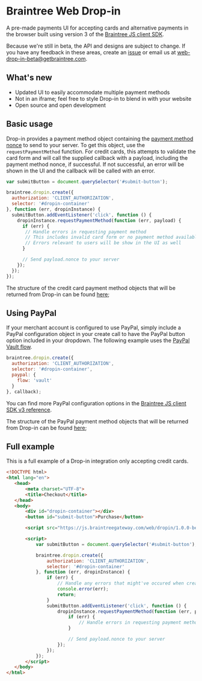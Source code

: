 # Braintree Web Drop-in

A pre-made payments UI for accepting cards and alternative payments in the browser built using version 3 of the [Braintree JS client SDK](https://github.com/braintree/braintree-web).

Because we're still in beta, the API and designs are subject to change. If you have any feedback in these areas, create an [issue](https://github.com/braintree/braintree-web-drop-in/issues) or email us at [web-drop-in-beta@getbraintree.com](mailto:web-drop-in-beta@getbraintree.com).

## What's new

- Updated UI to easily accommodate multiple payment methods
- Not in an iframe; feel free to style Drop-in to blend in with your website
- Open source and open development

## Basic usage

Drop-in provides a payment method object containing the [payment method nonce](https://developers.braintreepayments.com/start/overview#payment-method-nonce) to send to your server. To get this object, use the `requestPaymentMethod` function. For credit cards, this attempts to validate the card form and will call the supplied callback with a payload, including the payment method nonce, if successful. If not successful, an error will be shown in the UI and the callback will be called with an error.

```js
var submitButton = document.querySelector('#submit-button');

braintree.dropin.create({
  authorization: 'CLIENT_AUTHORIZATION',
  selector: '#dropin-container'
}, function (err, dropinInstance) {
  submitButton.addEventListener('click', function () {
    dropinInstance.requestPaymentMethod(function (err, payload) {
      if (err) {
       // Handle errors in requesting payment method
       // This includes invalid card form or no payment method available
       // Errors relevant to users will be show in the UI as well
      }

      // Send payload.nonce to your server
    });
  });
});
```

The structure of the credit card payment method objects that will be returned from Drop-in can be found [here](http://braintree.github.io/braintree-web/current/HostedFields.html#~tokenizePayload);

## Using PayPal

If your merchant account is configured to use PayPal, simply include a PayPal configuration object in your create call to have the PayPal button option included in your dropdown. The following example uses the [PayPal Vault flow](https://developers.braintreepayments.com/guides/paypal/vault/javascript/v3).

```js
braintree.dropin.create({
  authorization: 'CLIENT_AUTHORIZATION',
  selector: '#dropin-container',
  paypal: {
    flow: 'vault'
  }
}, callback);
```

You can find more PayPal configuration options in the [Braintree JS client SDK v3 reference](https://braintree.github.io/braintree-web/current/PayPal.html#tokenize).

The structure of the PayPal payment method objects that will be returned from Drop-in can be found [here](http://braintree.github.io/braintree-web/current/PayPal.html#~tokenizeReturn);

## Full example

This is a full example of a Drop-in integration only accepting credit cards.

 ```html
<!DOCTYPE html>
<html lang="en">
	<head>
		<meta charset="UTF-8">
		<title>Checkout</title>
	</head>
	<body>
		<div id="dropin-container"></div>
		<button id="submit-button">Purchase</button>

		<script src="https://js.braintreegateway.com/web/dropin/1.0.0-beta.1/js/dropin.min.js"></script>

		<script>
			var submitButton = document.querySelector('#submit-button');

			braintree.dropin.create({
				authorization: 'CLIENT_AUTHORIZATION',
				selector: '#dropin-container'
			}, function (err, dropinInstance) {
				if (err) {
					// Handle any errors that might've occured when creating Drop-in
					console.error(err);
					return;
				}
				submitButton.addEventListener('click', function () {
					dropinInstance.requestPaymentMethod(function (err, payload) {
						if (err) {
							// Handle errors in requesting payment method
						}

						// Send payload.nonce to your server
					});
				});
			});
		</script>
	</body>
</html>
```
